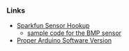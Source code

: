### Links

- [Sparkfun Sensor Hookup](https://github.com/sparkfun/BMP180_Breakout_Arduino_Library/blob/master/examples/SFE_BMP180_example/SFE_BMP180_example.ino)
  - [sample code for the BMP sensor](https://learn.sparkfun.com/tutorials/bmp180-barometric-pressure-sensor-hookup)
- [Proper Arduino Software Version](https://www.arduino.cc/download_handler.php?f=/arduino-1.8.2-macosx.zip)